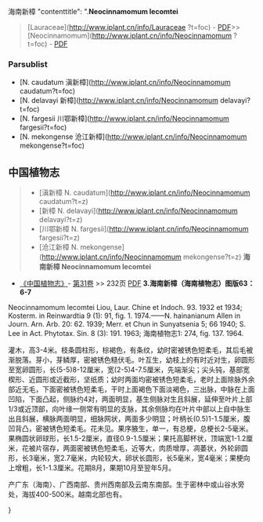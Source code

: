 海南新樟   "contenttitle": ".**Neocinnamomum lecomtei**

> [Lauraceae](http://www.iplant.cn/info/Lauraceae ?t=foc) - [PDF](http://iplant.cn/foc/pdf/Lauraceae.pdf)>>[Neocinnamomum](http://www.iplant.cn/info/Neocinnamomum ?t=foc) - [PDF](http://www.iplant.cn/foc/pdf/Neocinnamomum.pdf)

### Parsublist

* [N.  caudatum  滇新樟](http://www.iplant.cn/info/Neocinnamomum caudatum?t=foc)
* [N.  delavayi  新樟](http://www.iplant.cn/info/Neocinnamomum delavayi?t=foc)
* [N.  fargesii  川鄂新樟](http://www.iplant.cn/info/Neocinnamomum fargesii?t=foc)
* [N.  mekongense  沧江新樟](http://www.iplant.cn/info/Neocinnamomum mekongense?t=foc)
## 中国植物志

> * [滇新樟  N.  caudatum](http://www.iplant.cn/info/Neocinnamomum caudatum?t=z)
> * [新樟  N.  delavayi](http://www.iplant.cn/info/Neocinnamomum delavayi?t=z)
> * [川鄂新樟  N.  fargesii](http://www.iplant.cn/info/Neocinnamomum fargesii?t=z)
> * [沧江新樟  N.  mekongense](http://www.iplant.cn/info/Neocinnamomum mekongense?t=z)
**海南新樟 Neocinnamomum lecomtei**

* [《中国植物志》](http://www.iplant.cn/frps)- [第31卷](http://www.iplant.cn/frps/vol/31) >> 232页 [PDF](http://www.iplant.cn/frps/pdf/31/232a.PDF)
**3.海南新樟（海南植物志）图版63：6-7**

Neocinnamomum lecomtei Liou, Laur. Chine et Indoch. 93. 1932 et 1934; Kosterm. in Reinwardtia 9 (1): 91, fig. 1. 1974.——N. hainanianum Allen in Journ. Arn. Arb. 20: 62. 1939; Merr. et Chun in Sunyatsenia 5; 66 1940; S. Lee in Act. Phytotax. Sin. 8 (3): 191. 1963; 海南植物志1: 274, fig. 137. 1964.

灌木，高3-4米。枝条圆柱形，棕褐色，有条纹，幼时密被锈色短柔毛，其后毛被渐脱落。芽小，芽鳞厚，密被锈色糙伏毛。叶互生，幼枝上的有时近对生，卵圆形至宽卵圆形，长(5-5)8-12厘米，宽(2-5)4-7.5厘米，先端渐尖；尖头钝，基部宽楔形、近圆形或近截形，坚纸质；幼时两面均密被锈色短柔毛，老时上面除脉外余部近无毛，下面密被锈色短柔毛，干时上面褐色下面淡褐色，三出脉，中脉在上面凹陷，下面凸起，侧脉约4对，两面明显，基生侧脉对生且斜展，延伸至叶片上部1/3或近顶部，向叶缘一侧常有明显的支脉，其余侧脉均在叶片中部以上自中脉生出且斜展，横脉两面明显，细脉网状，两面多少明显；叶柄长(0.5)1-1.5厘米，腹凹背凸，密被锈色短柔毛。花未见。果序腋生，单一，有总梗，总梗长2-5毫米。果椭圆状卵球形，长1.5-2厘米，直径0.9-1.5厘米；果托高脚杯状，顶端宽1-1.2厘米，花被片宿存，两面密被锈色短柔毛，近等大，肉质增厚，凋萎状，外轮卵圆形，长3毫米，宽2.7毫米，内轮较大，卵状长圆形，长5毫米，宽4毫米；果梗向上增粗，长1-1.3厘米。花期8月，果期10月至翌年5月。

产广东（海南）、广西南部、贵州西南部及云南东南部。生于密林中或山谷水旁处，海拔400-500米。越南北部也有。

}